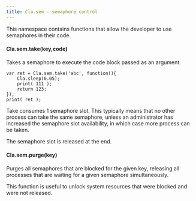 ```yaml
---
title: Cla.sem - semaphore control
---
```


This namespace contains 
functions that allow the developer to 
use semaphores in their code. 

#### Cla.sem.take(key,code)

Takes a semaphore to execute the code block
passed as an argument. 

    var ret = Cla.sem.take('abc', function(){
        Cla.sleep(0.05);
        print( 111 );
        return 123;
    });
    print( ret );

Take consumes 1 semaphore slot. This typically 
means that no other process can take the same semaphore, unless
an administrator has increased the semaphore slot availability, 
in which case more process can be taken. 

The semaphore slot is released at the end.

#### Cla.sem.purge(key)

Purges all semaphores that are blocked for the 
given key, releasing all processes that are waiting 
for a given semaphore simultaneously. 

This function is useful to unlock system resources that
were blocked and were not released. 
